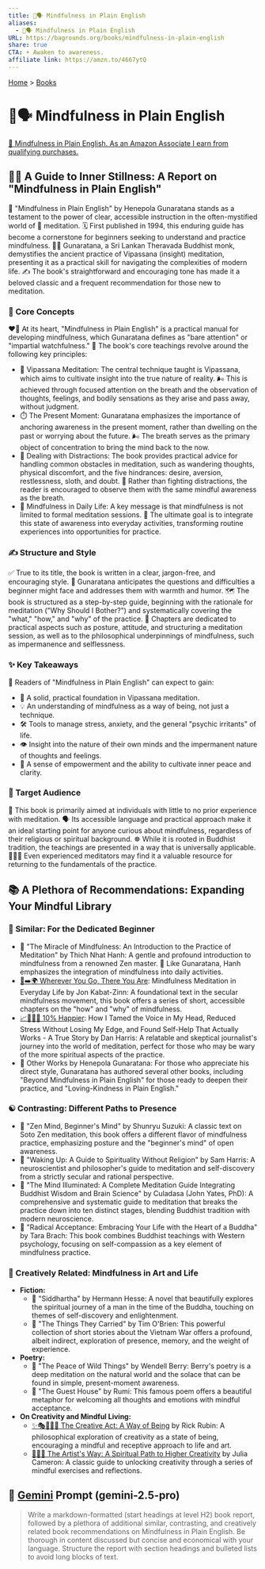 ```yaml
---
title: 🧘🗣️ Mindfulness in Plain English
aliases:
  - 🧘🗣️ Mindfulness in Plain English
URL: https://bagrounds.org/books/mindfulness-in-plain-english
share: true
CTA: ☀️ Awaken to awareness.
affiliate link: https://amzn.to/4667ytQ
---
```

[Home](../index.md) > [Books](./index.md)  
# 🧘🗣️ Mindfulness in Plain English  
[🛒 Mindfulness in Plain English. As an Amazon Associate I earn from qualifying purchases.](https://amzn.to/4667ytQ)  
  
## 🧘‍♀️ A Guide to Inner Stillness: A Report on "Mindfulness in Plain English"  
  
📖 "Mindfulness in Plain English" by Henepola Gunaratana stands as a testament to the power of clear, accessible instruction in the often-mystified world of 🧘 meditation. 🗓️ First published in 1994, this enduring guide has become a cornerstone for beginners seeking to understand and practice mindfulness. 👨‍🦲 Gunaratana, a Sri Lankan Theravada Buddhist monk, demystifies the ancient practice of Vipassana (insight) meditation, presenting it as a practical skill for navigating the complexities of modern life. ✍️ The book's straightforward and encouraging tone has made it a beloved classic and a frequent recommendation for those new to meditation.  
  
### 🧠 Core Concepts  
  
❤️‍🔥 At its heart, "Mindfulness in Plain English" is a practical manual for developing mindfulness, which Gunaratana defines as "bare attention" or "impartial watchfulness." 🔑 The book's core teachings revolve around the following key principles:  
  
* 🧘 Vipassana Meditation: The central technique taught is Vipassana, which aims to cultivate insight into the true nature of reality. 🌬️ This is achieved through focused attention on the breath and the observation of thoughts, feelings, and bodily sensations as they arise and pass away, without judgment.  
* ⏱️ The Present Moment: Gunaratana emphasizes the importance of anchoring awareness in the present moment, rather than dwelling on the past or worrying about the future. 🌬️ The breath serves as the primary object of concentration to bring the mind back to the now.  
* 🚧 Dealing with Distractions: The book provides practical advice for handling common obstacles in meditation, such as wandering thoughts, physical discomfort, and the five hindrances: desire, aversion, restlessness, sloth, and doubt. 👀 Rather than fighting distractions, the reader is encouraged to observe them with the same mindful awareness as the breath.  
* 🌱 Mindfulness in Daily Life: A key message is that mindfulness is not limited to formal meditation sessions. 🎯 The ultimate goal is to integrate this state of awareness into everyday activities, transforming routine experiences into opportunities for practice.  
  
### ✍️ Structure and Style  
  
✅ True to its title, the book is written in a clear, jargon-free, and encouraging style. 🤔 Gunaratana anticipates the questions and difficulties a beginner might face and addresses them with warmth and humor. 🗺️ The book is structured as a step-by-step guide, beginning with the rationale for meditation ("Why Should I Bother?") and systematically covering the "what," "how," and "why" of the practice. 📖 Chapters are dedicated to practical aspects such as posture, attitude, and structuring a meditation session, as well as to the philosophical underpinnings of mindfulness, such as impermanence and selflessness.  
  
### ✨ Key Takeaways  
  
📖 Readers of "Mindfulness in Plain English" can expect to gain:  
  
* 🧱 A solid, practical foundation in Vipassana meditation.  
* 💡 An understanding of mindfulness as a way of being, not just a technique.  
* 🛠️ Tools to manage stress, anxiety, and the general "psychic irritants" of life.  
* 👁️ Insight into the nature of their own minds and the impermanent nature of thoughts and feelings.  
* 🌟 A sense of empowerment and the ability to cultivate inner peace and clarity.  
  
### 🎯 Target Audience  
  
👶 This book is primarily aimed at individuals with little to no prior experience with meditation. 🗣️ Its accessible language and practical approach make it an ideal starting point for anyone curious about mindfulness, regardless of their religious or spiritual background. ☸️ While it is rooted in Buddhist tradition, the teachings are presented in a way that is universally applicable. 🧑‍🤝‍🧑 Even experienced meditators may find it a valuable resource for returning to the fundamentals of the practice.  
  
## 📚 A Plethora of Recommendations: Expanding Your Mindful Library  
  
### 💚 Similar: For the Dedicated Beginner  
  
* 📖 "The Miracle of Mindfulness: An Introduction to the Practice of Meditation" by Thich Nhat Hanh: A gentle and profound introduction to mindfulness from a renowned Zen master. 🧘 Like Gunaratana, Hanh emphasizes the integration of mindfulness into daily activities.  
* [👣➡️🌍 Wherever You Go, There You Are](./wherever-you-go-there-you-are.md): Mindfulness Meditation in Everyday Life by Jon Kabat-Zinn: A foundational text in the secular mindfulness movement, this book offers a series of short, accessible chapters on the "how" and "why" of mindfulness.  
* [📈🧘🏼‍♀️ 10% Happier](./10-percent-happier.md): How I Tamed the Voice in My Head, Reduced Stress Without Losing My Edge, and Found Self-Help That Actually Works - A True Story by Dan Harris: A relatable and skeptical journalist's journey into the world of meditation, perfect for those who may be wary of the more spiritual aspects of the practice.  
* 📖 Other Works by Henepola Gunaratana: For those who appreciate his direct style, Gunaratana has authored several other books, including "Beyond Mindfulness in Plain English" for those ready to deepen their practice, and "Loving-Kindness in Plain English."  
  
### ☯️ Contrasting: Different Paths to Presence  
  
* 📖 "Zen Mind, Beginner's Mind" by Shunryu Suzuki: A classic text on Soto Zen meditation, this book offers a different flavor of mindfulness practice, emphasizing posture and the "beginner's mind" of open awareness.  
* 📖 "Waking Up: A Guide to Spirituality Without Religion" by Sam Harris: A neuroscientist and philosopher's guide to meditation and self-discovery from a strictly secular and rational perspective.  
* 📖 "The Mind Illuminated: A Complete Meditation Guide Integrating Buddhist Wisdom and Brain Science" by Culadasa (John Yates, PhD): A comprehensive and systematic guide to meditation that breaks the practice down into ten distinct stages, blending Buddhist tradition with modern neuroscience.  
* 📖 "Radical Acceptance: Embracing Your Life with the Heart of a Buddha" by Tara Brach: This book combines Buddhist teachings with Western psychology, focusing on self-compassion as a key element of mindfulness practice.  
  
### 🎨 Creatively Related: Mindfulness in Art and Life  
  
* **Fiction:**  
    * 📖 "Siddhartha" by Hermann Hesse: A novel that beautifully explores the spiritual journey of a man in the time of the Buddha, touching on themes of self-discovery and enlightenment.  
    * 📖 "The Things They Carried" by Tim O'Brien: This powerful collection of short stories about the Vietnam War offers a profound, albeit indirect, exploration of presence, memory, and the weight of experience.  
* **Poetry:**  
    * 📖 "The Peace of Wild Things" by Wendell Berry: Berry's poetry is a deep meditation on the natural world and the solace that can be found in simple, present-moment awareness.  
    * 📖 "The Guest House" by Rumi: This famous poem offers a beautiful metaphor for welcoming all thoughts and emotions with mindful acceptance.  
* **On Creativity and Mindful Living:**  
    * [✨🎭🧘‍♂️🌌 The Creative Act: A Way of Being](./the-creative-act.md) by Rick Rubin: A philosophical exploration of creativity as a state of being, encouraging a mindful and receptive approach to life and art.  
    * [🎨🙏✨ The Artist's Way: A Spiritual Path to Higher Creativity](./the-artists-way.md) by Julia Cameron: A classic guide to unlocking creativity through a series of mindful exercises and reflections.  
  
## 💬 [Gemini](../software/gemini.md) Prompt (gemini-2.5-pro)  
> Write a markdown-formatted (start headings at level H2) book report, followed by a plethora of additional similar, contrasting, and creatively related book recommendations on Mindfulness in Plain English. Be thorough in content discussed but concise and economical with your language. Structure the report with section headings and bulleted lists to avoid long blocks of text.